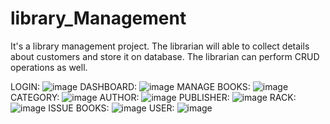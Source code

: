 # library_Management
It's a library management project. The librarian will able to collect details about customers and store it on database. The librarian can perform CRUD operations as well.

LOGIN:
![image](https://github.com/gs-gokul/library_Management/assets/132735702/efb5966b-a5f2-4c7e-aedb-b7261c98cc93)
DASHBOARD:
![image](https://github.com/gs-gokul/library_Management/assets/132735702/95229703-ed80-4203-b023-8a3055fff214)
MANAGE BOOKS:
![image](https://github.com/gs-gokul/library_Management/assets/132735702/b2e680c2-d384-4664-9c7d-67557e3a52d3)
CATEGORY:
![image](https://github.com/gs-gokul/library_Management/assets/132735702/2dd90f54-aa0d-4300-a301-aca96a863284)
AUTHOR:
![image](https://github.com/gs-gokul/library_Management/assets/132735702/393dfe8a-56a2-43b1-8fd0-6001e98222b3)
PUBLISHER:
![image](https://github.com/gs-gokul/library_Management/assets/132735702/72411765-9c1b-4880-bf6f-36ce22888652)
RACK:
![image](https://github.com/gs-gokul/library_Management/assets/132735702/54988468-f165-473e-8464-cfcf92e24582)
ISSUE BOOKS:
![image](https://github.com/gs-gokul/library_Management/assets/132735702/134d246d-0c7c-4ae8-9d43-af42ec1a91a2)
USER:
![image](https://github.com/gs-gokul/library_Management/assets/132735702/ff72b2b0-6221-440e-8143-158b2d472e63)
